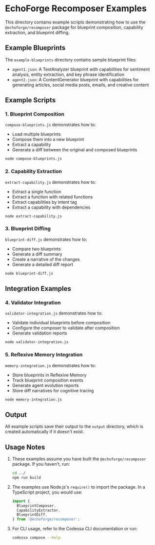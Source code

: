 # EchoForge Recomposer Examples

This directory contains example scripts demonstrating how to use the `@echoforge/recomposer` package for blueprint composition, capability extraction, and blueprint diffing.

## Example Blueprints

The `example-blueprints` directory contains sample blueprint files:

- `agent1.json`: A TextAnalyzer blueprint with capabilities for sentiment analysis, entity extraction, and key phrase identification
- `agent2.json`: A ContentGenerator blueprint with capabilities for generating articles, social media posts, emails, and creative content

## Example Scripts

### 1. Blueprint Composition

`compose-blueprints.js` demonstrates how to:

- Load multiple blueprints
- Compose them into a new blueprint
- Extract a capability
- Generate a diff between the original and composed blueprints

```bash
node compose-blueprints.js
```

### 2. Capability Extraction

`extract-capability.js` demonstrates how to:

- Extract a single function
- Extract a function with related functions
- Extract capabilities by intent tag
- Extract a capability with dependencies

```bash
node extract-capability.js
```

### 3. Blueprint Diffing

`blueprint-diff.js` demonstrates how to:

- Compare two blueprints
- Generate a diff summary
- Create a narrative of the changes
- Generate a detailed diff report

```bash
node blueprint-diff.js
```

## Integration Examples

### 4. Validator Integration

`validator-integration.js` demonstrates how to:

- Validate individual blueprints before composition
- Configure the composer to validate after composition
- Generate validation reports

```bash
node validator-integration.js
```

### 5. Reflexive Memory Integration

`memory-integration.js` demonstrates how to:

- Store blueprints in Reflexive Memory
- Track blueprint composition events
- Generate agent evolution reports
- Store diff narratives for cognitive tracing

```bash
node memory-integration.js
```

## Output

All example scripts save their output to the `output` directory, which is created automatically if it doesn't exist.

## Usage Notes

1. These examples assume you have built the `@echoforge/recomposer` package. If you haven't, run:

   ```bash
   cd ../
   npm run build
   ```

2. The examples use Node.js's `require()` to import the package. In a TypeScript project, you would use:

   ```typescript
   import {
     BlueprintComposer,
     CapabilityExtractor,
     BlueprintDiff,
   } from '@echoforge/recomposer';
   ```

3. For CLI usage, refer to the Codessa CLI documentation or run:

   ```bash
   codessa compose --help
   ```
